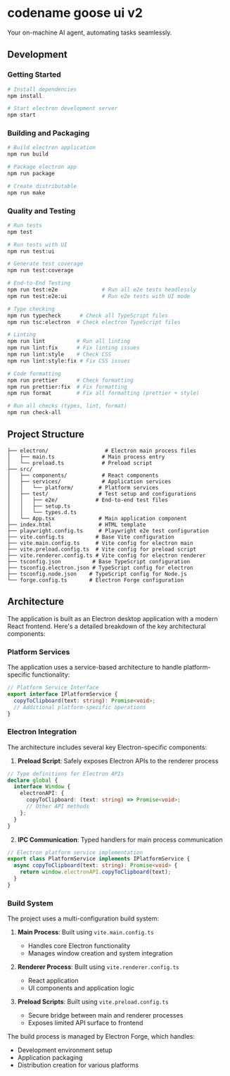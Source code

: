 # codename goose ui v2

Your on-machine AI agent, automating tasks seamlessly.

## Development

### Getting Started

```bash
# Install dependencies
npm install

# Start electron development server
npm start
```

### Building and Packaging

```bash
# Build electron application
npm run build

# Package electron app
npm run package

# Create distributable
npm run make
```

### Quality and Testing

```bash
# Run tests
npm test

# Run tests with UI
npm run test:ui

# Generate test coverage
npm run test:coverage

# End-to-End Testing
npm run test:e2e              # Run all e2e tests headlessly
npm run test:e2e:ui           # Run e2e tests with UI mode

# Type checking
npm run typecheck      # Check all TypeScript files
npm run tsc:electron  # Check electron TypeScript files

# Linting
npm run lint          # Run all linting
npm run lint:fix      # Fix linting issues
npm run lint:style    # Check CSS
npm run lint:style:fix # Fix CSS issues

# Code formatting
npm run prettier      # Check formatting
npm run prettier:fix  # Fix formatting
npm run format        # Fix all formatting (prettier + style)

# Run all checks (types, lint, format)
npm run check-all
```

## Project Structure

```
├── electron/                  # Electron main process files
│   ├── main.ts               # Main process entry
│   └── preload.ts            # Preload script
├── src/
│   ├── components/           # React components
│   ├── services/             # Application services
│   │   └── platform/        # Platform services
│   ├── test/                # Test setup and configurations
│   │   ├── e2e/            # End-to-end test files
│   │   ├── setup.ts
│   │   └── types.d.ts
│   └── App.tsx              # Main application component
├── index.html               # HTML template
├── playwright.config.ts     # Playwright e2e test configuration
├── vite.config.ts          # Base Vite configuration
├── vite.main.config.ts     # Vite config for electron main
├── vite.preload.config.ts  # Vite config for preload script
├── vite.renderer.config.ts # Vite config for electron renderer
├── tsconfig.json          # Base TypeScript configuration
├── tsconfig.electron.json # TypeScript config for electron
├── tsconfig.node.json    # TypeScript config for Node.js
└── forge.config.ts       # Electron Forge configuration
```

## Architecture

The application is built as an Electron desktop application with a modern React frontend. Here's a detailed breakdown of the key architectural components:

### Platform Services

The application uses a service-based architecture to handle platform-specific functionality:

```typescript
// Platform Service Interface
export interface IPlatformService {
  copyToClipboard(text: string): Promise<void>;
  // Additional platform-specific operations
}
```

### Electron Integration

The architecture includes several key Electron-specific components:

1. **Preload Script**: Safely exposes Electron APIs to the renderer process

```typescript
// Type definitions for Electron APIs
declare global {
  interface Window {
    electronAPI: {
      copyToClipboard: (text: string) => Promise<void>;
      // Other API methods
    };
  }
}
```

2. **IPC Communication**: Typed handlers for main process communication

```typescript
// Electron platform service implementation
export class PlatformService implements IPlatformService {
  async copyToClipboard(text: string): Promise<void> {
    return window.electronAPI.copyToClipboard(text);
  }
}
```

### Build System

The project uses a multi-configuration build system:

1. **Main Process**: Built using `vite.main.config.ts`
   - Handles core Electron functionality
   - Manages window creation and system integration

2. **Renderer Process**: Built using `vite.renderer.config.ts`
   - React application
   - UI components and application logic

3. **Preload Scripts**: Built using `vite.preload.config.ts`
   - Secure bridge between main and renderer processes
   - Exposes limited API surface to frontend

The build process is managed by Electron Forge, which handles:
- Development environment setup
- Application packaging
- Distribution creation for various platforms